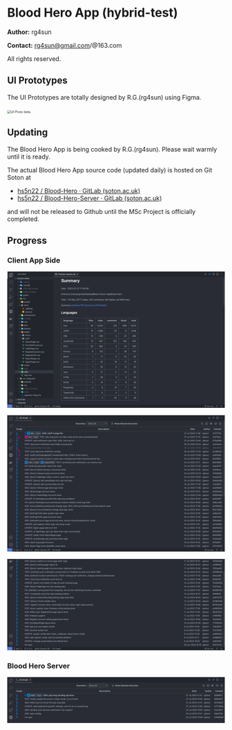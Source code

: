 # Blood Hero App (hybrid-test)

**Author:** rg4sun

**Contact:** rg4sun@gmail.com/@163.com

All rights reserved.



## UI Prototypes

The UI Prototypes are totally designed by R.G.(rg4sun) using Figma. 

<img src="./.md-imgs/README.assets/UI-Proto-beta.png" alt="UI-Proto-beta" style="zoom:50%;" />



## Updating

The Blood Hero App is being cooked by R.G.(rg4sun). Please wait warmly until it is ready.

The actual Blood Hero App source code (updated daily) is hosted on Git Soton at

+  [hs5n22 / Blood-Hero · GitLab (soton.ac.uk)](https://git.soton.ac.uk/hs5n22/blood-hero) 
+ [hs5n22 / Blood-Hero-Server · GitLab (soton.ac.uk)](https://git.soton.ac.uk/hs5n22/blood-hero-server)

and will not be released to Github until the MSc Project is officially completed.



## Progress

### Client App Side

![image-20230727174211626](./.md-imgs/README.assets/image-20230727174211626.png)

![image-20230727174259956](./.md-imgs/README.assets/image-20230727174259956.png)

![image-20230727174412114](./.md-imgs/README.assets/image-20230727174412114.png)



### Blood Hero Server 

![image-20230727174605284](./.md-imgs/README.assets/image-20230727174605284.png)



